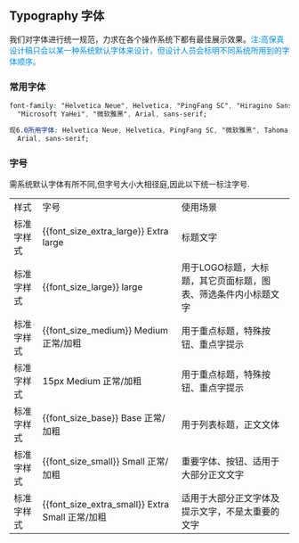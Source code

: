 <script>
  import bus from '../../bus';
  import { ACTION_USER_CONFIG_UPDATE } from '../../components/theme/constant.js';
  const varMap = [
    '$--font-size-extra-large',
    '$--font-size-large',
    '$--font-size-medium',
    '$--font-size-base',
    '$--font-size-small',
    '$--font-size-extra-small'
  ];
  const original = {
    'font_size_extra_large': '20px',
    'font_size_large': '18px',
    'font_size_medium': '16px',
    'font_size_base': '14px',
    'font_size_small': '13px',
    'font_size_extra_small': '12px'
  }
  export default {
    created() {
      bus.$on(ACTION_USER_CONFIG_UPDATE, this.setGlobal);
    },
    mounted() {
      this.setGlobal();
    },
    methods: {
      tintColor(color, tint) {
        return tintColor(color, tint);
      },
      setGlobal() {
        if (window.userThemeConfig) {
          this.global = window.userThemeConfig.global;
        }
      }
    },
    data() {
      return {
        global: {},
        'font_size_extra_large': '',
        'font_size_large': '',
        'font_size_medium': '',
        'font_size_base': '',
        'font_size_small': '',
        'font_size_extra_small': ''
      }
    },
    watch: {
      global: {
        immediate: true,
        handler(value) {
          varMap.forEach((v) => {
            const key = v.replace('$--', '').replace(/-/g, '_')
            if (value[v]) {
              this[key] = value[v]
            } else {
              this[key] = original[key]
            }
          });
        }
      }
    },
  }
</script>

## Typography 字体

我们对字体进行统一规范，力求在各个操作系统下都有最佳展示效果。<font color="#038EE3">注:高保真设计稿只会以某一种系统默认字体来设计，但设计人员会标明不同系统所用到的字体顺序。</font>

### 常用字体

```css
font-family: "Helvetica Neue", Helvetica, "PingFang SC", "Hiragino Sans GB",
  "Microsoft YaHei", "微软雅黑", Arial, sans-serif;
```

```css
现6.0所用字体: Helvetica Neue, Helvetica, PingFang SC, "微软雅黑", Tahoma,
  Arial, sans-serif;
```

### 字号

需系统默认字体有所不同,但字号大小大相径庭,因此以下统一标注字号.

<table class="demo-typo-size">
  <tbody>
  <tr
    >
      <td>样式</td>
      <td>字号</td>
      <td class="color-dark-light">使用场景</td>
  </tr>
  <tr
    :style="{ fontSize: font_size_extra_large }"
    >
      <td>标准字样式</td>
      <td class="color-dark-light">{{font_size_extra_large}} Extra large</td>
      <td class="demo-typo-desc">标题文字</td>
    </tr>
 <tr
    :style="{ fontSize: font_size_large }"
    >
      <td>标准字样式</td>
      <td class="color-dark-light">{{font_size_large}} large</td>
      <td class="demo-typo-desc">用于LOGO标题，大标题，其它页面标题，图表、筛选条件内小标题文字</td>
    </tr>
 <tr
    :style="{ fontSize: font_size_medium }"
    >
      <td>标准字样式</td>
      <td class="color-dark-light">{{font_size_medium}} Medium 正常/加粗</td>
      <td class="demo-typo-desc">用于重点标题，特殊按钮、重点字提示</td>
    </tr>
<tr
    style="fontSize: 15px"
    >
    <td>标准字样式</td>
    <td class="color-dark-light">15px Medium 正常/加粗</td>
    <td class="demo-typo-desc">用于重点标题，特殊按钮、重点字提示</td>
</tr>
 <tr
    :style="{ fontSize: font_size_base }"
    >
      <td>标准字样式</td>
      <td class="color-dark-light">{{font_size_base}} Base 正常/加粗</td>
      <td class="demo-typo-desc">用于列表标题，正文文体</td>
    </tr>
  <tr
    :style="{ fontSize: font_size_small }"
    >
      <td>标准字样式</td>
      <td class="color-dark-light">{{font_size_small}} Small 正常/加粗</td>
      <td class="demo-typo-desc">重要字体、按钮、适用于大部分正文文字</td>
    </tr>
    <tr
    :style="{ fontSize: font_size_extra_small }"
    >
      <td>标准字样式</td>
      <td class="color-dark-light">{{font_size_extra_small}} Extra Small 正常/加粗</td>
      <td class="demo-typo-desc">适用于大部分正文字体及提示文字，不是太重要的文字</td>
    </tr>
  </tbody>
</table>
